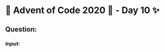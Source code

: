 # :christmas_tree: Advent of Code 2020 :christmas_tree: - Day 10 :sparkles:
## Question: 
>
>
>

### *Input:*

>
>
>
